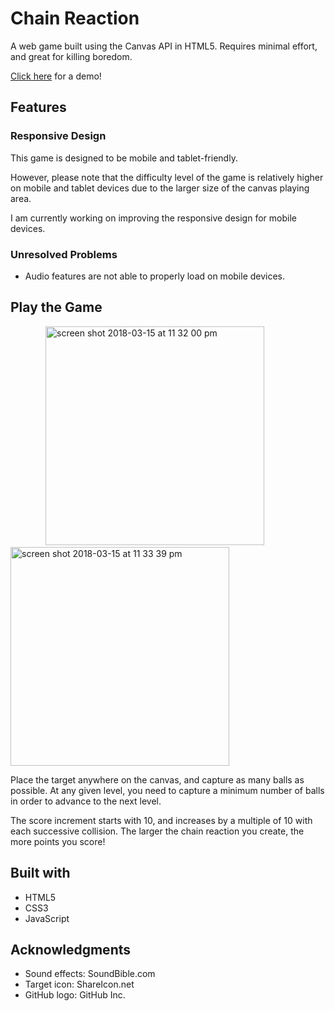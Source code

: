 # Chain Reaction

<p>A web game built using the Canvas API in HTML5. Requires minimal effort, and great for killing boredom.</p>

[Click here](https://aletheatoh.github.io/chain-reaction/) for a demo!

## Features
### Responsive Design
<p>This game is designed to be mobile and tablet-friendly.</p>
<p>However, please note that the difficulty level of the game is relatively higher on mobile and tablet devices due to the larger size of the canvas playing area.</p>
<p>I am currently working on improving the responsive design for mobile devices.</p>

### Unresolved Problems
- Audio features are not able to properly load on mobile devices.

## Play the Game

&emsp;&emsp;&emsp;&emsp;<span><img width="350" alt="screen shot 2018-03-15 at 11 32 00 pm" src="https://user-images.githubusercontent.com/22549537/37473357-2a6fffd2-28a9-11e8-8cf4-7355198a6915.png"></span><span>&emsp;</span><span><img width="350" alt="screen shot 2018-03-15 at 11 33 39 pm" src="https://user-images.githubusercontent.com/22549537/37473569-5d1c6d76-28a9-11e8-80a2-e203d1cfc102.png"></span>

Place the target anywhere on the canvas, and capture as many balls as possible. At any given level, you need to capture a minimum number of balls in order to advance to the next level.

The score increment starts with 10, and increases by a multiple of 10 with each successive collision. The larger the chain reaction you create, the more points you score!

## Built with
- HTML5
- CSS3
- JavaScript

## Acknowledgments
- Sound effects: SoundBible.com
- Target icon: ShareIcon.net
- GitHub logo: GitHub Inc.
